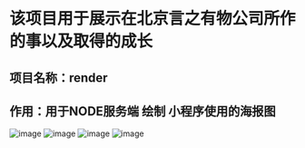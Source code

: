 #  该项目用于展示在北京言之有物公司所作的事以及取得的成长

## 项目名称：render 
## 作用：用于NODE服务端 绘制 小程序使用的海报图
![image](https://github.com/xiongdaxia/look-result/img/one.jpg)
![image](https://github.com/xiongdaxia/look-result/img/two.jpg)
![image](https://github.com/xiongdaxia/look-result/img/three.jpg)
![image](https://github.com/xiongdaxia/look-result/img/four.jpg)

